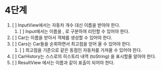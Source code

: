 # 4단계
1. [ ] InputView에서는 자동차 개수 대신 이름을 받아야 한다.
    1. [ ] Input에서는 이름을 , 로 구분하여 리턴할 수 있어야 한다.
2. [ ] Car는 이름을 받아서 객체를 생성할 수 있어야 한다.
4. [ ] Cars는 Car들을 순회하면서 최고점을 얻어 올 수 있어야 한다.
    1. [ ] 최고점을 기준으로 같은 동점인 자동차를 가져올 수 있어야 한다. 
5. [ ] CarHistory는 스스로의 히스토리 내역 (toString) 을 표시할줄 알아야 한다.
6. [ ] ResultView 에서는 이름과 같이 표출이 되어야 한다.
